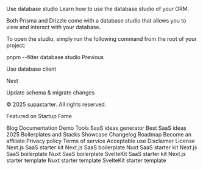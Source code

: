 Use database studio
Learn how to use the database studio of your ORM.

Both Prisma and Drizzle come with a database studio that allows you to view and interact with your database.

To open the studio, simply run the following command from the root of your project:


pnpm --filter database studio
Previous

Use database client

Next

Update schema & migrate changes

© 2025 supastarter. All rights reserved.

Featured on Startup Fame



Blog
Documentation
Demo
Tools
SaaS ideas generator
Best SaaS ideas 2025
Boilerplates and Stacks
Showcase
Changelog
Roadmap
Become an affiliate
Privacy policy
Terms of service
Acceptable use
Disclaimer
License
Next.js SaaS starter kit
Next.js SaaS boilerplate
Nuxt SaaS starter kit
Next.js SaaS boilerplate
Nuxt SaaS boilerplate
SvelteKit SaaS starter kit
Next.js starter template
Nuxt starter template
SvelteKit starter template

